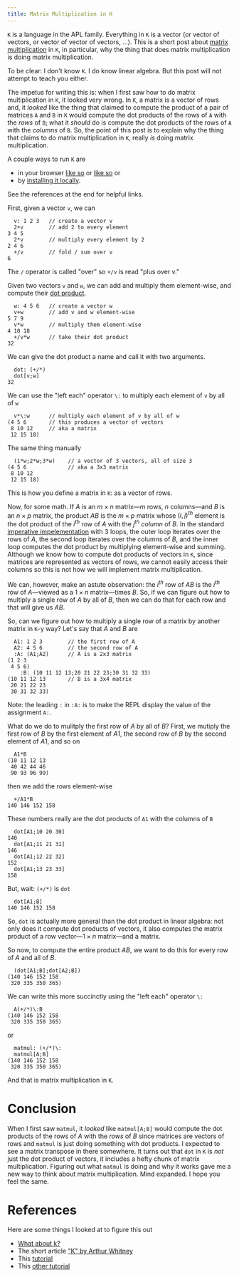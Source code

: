 ```yaml
---
title: Matrix Multiplication in K
---
```


`K` is a language in the APL family.
Everything in `K` is a vector (or vector of vectors, or vector of vector of vectors, ...).
This is a short post about [matrix multiplication][matrix-multiplication] in `K`,
in particular, why the thing that does matrix multiplication is doing matrix multiplication.

To be clear: I don't know `K`. I do know linear algebra.
But this post will not attempt to teach you either.

The impetus for writing this is: when I first saw how to do matrix multiplication in `K`,
it looked very wrong. In `K`, a matrix is a vector of rows and, it _looked_ like the
thing that claimed to compute the product of a pair of matrices `A` and `B` in `K`
would compute the dot products of the rows of `A` with the _rows_ of `B`;
what it _should_ do is compute the dot products of the rows of `A` with the _columns_ of `B`.
So, the point of this post is to explain why the thing that claims to
do matrix multiplication in `K`, really _is_ doing matrix multiplication.

A couple ways to run `K` are

* in your browser [like so][k-browser] or [like so][ngn-k-repl] or
* by [installing it locally][kona].

See the references at the end for helpful links.

First, given a vector `v`, we can

```
  v: 1 2 3   // create a vector v
  2+v        // add 2 to every element
3 4 5
  2*v        // multiply every element by 2
2 4 6
  +/v        // fold / sum over v
6
```

The `/` operator is called "over" so `+/v` is read "plus over v."

Given two vectors `v` and `w`, we can add and multiply them element-wise,
and compute their [dot product][dot-product].

```
  w: 4 5 6   // create a vector w
  v+w        // add v and w element-wise
5 7 9
  v*w        // multiply them element-wise
4 10 18
  +/v*w      // take their dot product
32
```

We can give the dot product a name and call it with two arguments.

```
  dot: (+/*)
  dot[v;w]
32
```

We can use the "left each" operator `\:` to multiply each element of `v` by all of `w`

```
  v*\:w      // multiply each element of v by all of w
(4 5 6       // this produces a vector of vectors
 8 10 12     // aka a matrix
 12 15 18)
```

The same thing manually

```
  (1*w;2*w;3*w)    // a vector of 3 vectors, all of size 3
(4 5 6             // aka a 3x3 matrix
 8 10 12
 12 15 18)
```

This is how you define a matrix in `K`: as a vector of rows.

Now, for some math.
If $A$ is an $m \times n$ matrix—$m$ rows, $n$ columns—and $B$ is an $n\times p$
matrix, the product $AB$ is the $m\times p$ matrix whose $(i,j)^{th}$ element
is the dot product of the $i^{th}$ row of $A$ with the $j^{th}$ _column_ of $B$.
In the standard [imperative impelementation][mat-mul-algo] with 3 loops,
the outer loop iterates over the rows of $A$, the second loop iterates over the
columns of $B$, and the inner loop computes the dot product
by multiplying element-wise and summing.
Although we know how to compute dot products of vectors in `K`,
since matrices are represented as vectors of rows, we cannot easily access
their columns so this is not how we will implement matrix multiplication.

We can, however, make an astute observation:
the $i^{th}$ row of $AB$ is the $i^{th}$ row of $A$—viewed
as a $1 \times n$ matrix—times $B$.
So, if we can figure out how to multiply a single row of $A$ by all of $B$,
then we can do that for each row and that will give us $AB$.

So, can we figure out how to multiply a single row of a matrix by another
matrix in `K`-y way? Let's say that $A$ and $B$ are

```
  A1: 1 2 3        // the first row of A
  A2: 4 5 6        // the second row of A
  :A: (A1;A2)      // A is a 2x3 matrix
(1 2 3
 4 5 6)
    :B: (10 11 12 13;20 21 22 23;30 31 32 33)
(10 11 12 13       // B is a 3x4 matrix
 20 21 22 23
 30 31 32 33)
```

Note: the leading `:` in `:A:` is to make the REPL display
the value of the assignment `A:`.

What do we do to mulitply the first row of $A$ by all of $B$?
First, we mutiply the first row of $B$ by the first element of $A1$,
the second row of $B$ by the second element of $A1$, and so on

```
  A1*B
(10 11 12 13
 40 42 44 46
 90 93 96 99)
```

then we add the rows element-wise

```
  +/A1*B
140 146 152 158
```

These numbers really are the dot products of `A1` with the columns of `B`

```
  dot[A1;10 20 30]
140
  dot[A1;11 21 31]
146
  dot[A1;12 22 32]
152
  dot[A1;13 23 33]
158
```

But, wait: `(+/*)` is `dot`

```
  dot[A1;B]
140 146 152 158
```

So, `dot` is actually more general than the dot product in linear algebra:
not only does it compute dot products of vectors, it also computes
the matrix product of a row vector—$1\times n$ matrix—and a matrix.

So now, to compute the entire product $AB$, we want to do this for every row of $A$
and all of $B$.

```
  (dot[A1;B];dot[A2;B])
(140 146 152 158
 320 335 350 365)
```

We can write this more succinctly using the "left each" operator `\:`

```
  A(+/*)\:B
(140 146 152 158
 320 335 350 365)
```

or

```
  matmul: (+/*)\:
  matmul[A;B]
(140 146 152 158
 320 335 350 365)
```

And that is matrix multiplication in `K`.

# Conclusion
When I first saw `matmul`, it _looked_ like `matmul[A;B]` would compute the dot
products of the rows of $A$ with the _rows_ of $B$ since matrices are vectors of
rows and `matmul` is just doing something with dot products.
I expected to see a matrix transpose in there somewhere.
It turns out that `dot` in `K` is _not_ just the dot product of vectors,
it includes a hefty chunk of matrix multiplication.
Figuring out what `matmul` is doing and why it works gave me a new way to think
about matrix multiplication. Mind expanded. I hope you feel the same.

# References
Here are some things I looked at to figure this out

* [What about k?][k-book]
* The short article ["K" by Arthur Whitney][k-by-arthur]
* This [tutorial][ngn-k-tutorial]
* This [other tutorial][ok-manual]


[dot-product]: https://en.wikipedia.org/wiki/Dot_product
[k-browser]: http://johnearnest.github.io/ok/index.html
[k-book]: https://xpqz.github.io/kbook/Introduction.html#
[k-by-arthur]: http://archive.vector.org.uk/art10010830
[kona]: https://github.com/kevinlawler/kona
[matrix-multiplication]: https://en.wikipedia.org/wiki/Matrix_multiplication
[mat-mul-algo]: https://en.wikipedia.org/wiki/Matrix_multiplication_algorithm
[ngn-k-repl]: https://ngn.bitbucket.io/k/
[ngn-k-tutorial]: https://razetime.github.io/ngn-k-tutorial/
[ok-manual]: https://github.com/JohnEarnest/ok/blob/gh-pages/docs/Manual.md
